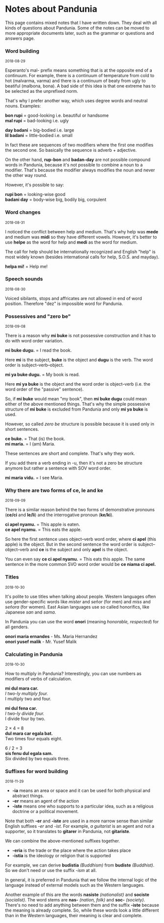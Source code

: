 
# Notes about Pandunia
 
This page contains mixed notes that I have written down. They deal with all kinds of questions about Pandunia. Some of the notes can be moved to more appropriate documents later, such as the grammar or questions and answers page.
 
 
### Word building

<small>2018-08-29</small>
 
Esperanto's mal- prefix means something that is at the opposite end of a continuum. For example, there is a continuum of temperature from cold to hot (malvarma, varma) and there is a continuum of beaty from ugly to beatiful (malbona, bona). A bad side of this idea is that one extreme has to be selected as the unprefixed norm.
 
That's why I prefer another way, which uses degree words and neutral nouns. Examples:
 
**bon rupi** = good-looking i.e. beautiful or handsome  
**mal rupi** = bad-looking i.e. ugly  
 
**day badani** = big-bodied i.e. large  
**lil badani** = little-bodied i.e. small  
 
In fact these are sequences of two modifiers where the first one modifies the second one. So basically the sequence is adverb + adjective.
 
On the other hand, **rup-bon** and **badan-day** are not possible compound words in Pandunia, because it's not possible to combine a noun to a modifier. That's because the modifier always modifies the noun and never the other way round.
 
However, it's possible to say:
 
**rupi bon** = looking-wise good  
**badani day** = body-wise big, bodily big, corpulent  
 
 
### Word changes

<small>2018-08-31</small>

I noticed the conflict between help and medium. That's why help was **mede** and medium was **midi** so they have different vowels. However, it's better to use **helpe** as the word for help and **medi** as the word for medium.
 
The call for help should be internationally recognized and English "help" is most widely known (besides international calls for help, S.O.S. and mayday).
 
**helpa mi!** = Help me!
 
### Speech sounds

<small>2018-08-30</small>
 
Voiced sibilants, stops and affricates are not allowed in end of word position. Therefore "dez" is impossible word for Pandunia.


### Possessives and "zero be"

<small>2018-09-08</small>

There is a reason why **mi buke** is not possessive construction and it has to do with word order variation.

**mi buke dugu.** = I read the book.

Here **mi** is the subject, **buke** is the object and **dugu** is the verb. The word order is subject–verb–object.

**mi ya buke dugu.** = My book is read.

Here **mi ya buke** is the object and the word order is object–verb (i.e. the word order of the "passive" sentence).

So, if **mi buke** would mean "my book", then **mi buke dugu** could mean either of the above mentioned things. That's why the simple possessive structure of **mi buke** is excluded from Pandunia and only **mi ya buke** is used.

However, so called _zero be_ structure is possible because it is used only in short sentences.

**ce buke.** = That (is) the book.  
**mi maria.** = I (am) Maria.

These sentences are short and complete. That's why they work.

If you add there a verb ending in -u, then it's not a zero be structure anymore but rather a sentence with SOV word order.

**mi maria vidu.** = I see Maria.


### Why there are two forms of ce, le and ke

<small>2018-09-09</small>

There is a similar reason behind the two forms of demonstrative pronouns (**ce/ci** and **le/li**) and the interrogative pronoun (**ke/ki**).

**ci apel nyamu.** = This apple is eaten.  
**ce apel nyamu.** = This eats the apple.

So here the first sentence uses object–verb word order, where **ci apel** (this apple) is the object. But in the second sentence the word order is subject–object–verb and **ce** is the subject and only **apel** is the object.

You can even say **ce ci apel nyamu.** = This eats this apple. The same sentence in the more common SVO word order would be **ce niama ci apel.**


### Titles

<small>2018-10-30</small>

It's polite to use titles when talking about people. Western languages often use gender-specific words like *mister* and *señor* (for men) and *miss* and *señora* (for women). East Asian languages use so called honorifics, like Japanese *san* and *sama*.

In Pandunia you can use the word **onori** (meaning *honorable, respected*) for all genders.

**onori maria ernandes** - Ms. Maria Hernandez  
**onori yusef malik** - Mr. Yusef Malik


### Calculating in Pandunia

<small>2018-10-30</small>

How to multiply in Pandunia? Interestingly, you can use numbers as modifiers of verbs of calculation.

**mi dul mara car.**  
_I two-ly multiply four._  
I multiply two and four.

**mi dul fena car.**  
_I two-ly divide four._  
I divide four by two.

2 × 4 = 8  
**dul mara car egala bat.**  
Two times four equals eight.

6 / 2 = 3  
**sis fenu dul egala sam.**  
Six divided by two equals three.



### Suffixes for word building

<small>2018-11-29</small>

- **-ia** means an area or space and it can be used for both physical and abstract things.
- **-er** means an agent of the action
- **-iste** means one who supports to a particular idea, such as a religious doctrine or a political movement.

Note that both **-er** and **-iste** are used in a more narrow sense than similar English suffixes _-er_ and _-ist_. For example, _a guitarist_ is an agent and not a supporter, so it translates to **gitarer** in Pandunia, not **gitariste**.

We can combine the above-mentioned suffixes together.

- **-eria** is the trade or the place where the action takes place
- **-istia** is the ideology or religion that is supported

For example, we can derive **budistia** _(Buddhism)_ from **budiste** _(Buddhist)_. So we don't need or use the suffix _-ism_ at all.

In general, it is preferred in Pandunia that we follow the internal logic of the language instead of external models such as the Western languages.

Another example of this are the words **nasiste** _(nationalist)_ and **sociste** _(socialist)_. The word stems are **nas-** _(nation, folk)_ and **soc-** _(society)_. There's no need to add anything between them and the suffix **-iste** because the meaning is already complete. So, while these words look a little different than in the Western languages, their meaning is clear and complete.

